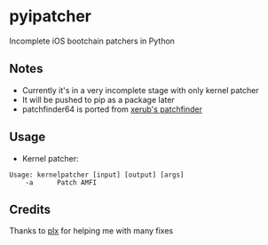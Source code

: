 # pyipatcher
Incomplete iOS bootchain patchers in Python
## Notes
* Currently it's in a very incomplete stage with only kernel patcher
* It will be pushed to pip as a package later
* patchfinder64 is ported from [xerub's patchfinder](https://github.com/xerub/patchfinder64)
## Usage
* Kernel patcher:
```
Usage: kernelpatcher [input] [output] [args]
	-a		Patch AMFI
```
## Credits
Thanks to [plx](https://github.com/justtryingthingsout) for helping me with many fixes
